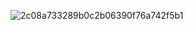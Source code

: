![2c08a733289b0c2b06390f76a742f5b1](https://github.com/user-attachments/assets/3169bd8e-aac2-465f-90e8-559bf017d082)
